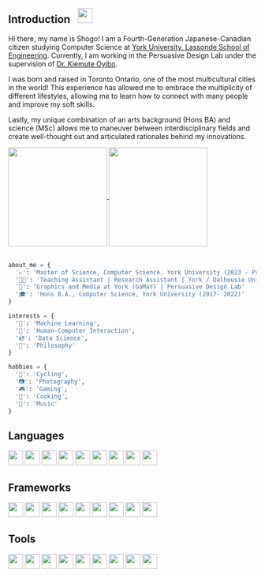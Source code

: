 ## Introduction &nbsp; <img src = "https://cdn.7tv.app/emote/64e0eb7758f8abcb32f8e760/4x.webp" with = "30px" height = "30px">

Hi there, my name is Shogo! I am a Fourth-Generation Japanese-Canadian citizen studying Computer Science at [York University, Lassonde School of Engineering](https://lassonde.yorku.ca/). Currently, I am working in the Persuasive Design Lab under the supervision of [Dr. Kiemute Oyibo](https://lassonde.yorku.ca/users/koyibo).  

I was born and raised in Toronto Ontario, one of the most multicultural cities in the world! This experience has allowed me to embrace the multiplicity of different lifestyles, allowing me to learn how to connect with many people and improve my soft skills.

Lastly, my unique combination of an arts background (Hons BA) and science (MSc) allows me to maneuver between interdisciplinary fields and create well-thought out and articulated rationales behind my innovations.  


<a href="https://github.com/stoyonaga/github-readme-stats">
  <img height=200 align="center" src="https://github-readme-stats.vercel.app/api?username=stoyonaga&theme=tokyonight" />
</a>
<a href="https://github.com/stoyonaga">
  <img height=200 align="center" src="https://github-readme-stats.vercel.app/api/top-langs?username=stoyonaga&layout=compact&langs_count=8&card_width=320&theme=tokyonight" />
</a>

<br>
<br>

```python
about_me = {
  '✏️': 'Master of Science, Computer Science, York University (2023 - Present)'
  '🧑‍💼': 'Teaching Assistant | Research Assistant | York / Dalhousie University (2023 - Present)'
  '🧪': 'Graphics and Media at York (GaMaY) | Persuasive Design Lab'
  '🎓': 'Hons B.A., Computer Science, York University (2017- 2022)'
}
```

```python
interests = {
  '🤖': 'Machine Learning',
  '🔬': 'Human-Computer Interaction',
  '💿': 'Data Science',
  '🗿': 'Philosophy'
}
```

```python
hobbies = {
  '🚵': 'Cycling',
  '📷': 'Photography',
  '🎮': 'Gaming',
  '🍜': 'Cooking',
  '🎸': 'Music'
}
```

## Languages 
<p>
  <code><img src = "https://cdn-icons-png.flaticon.com/128/5968/5968350.png" width = "30px" height = "30px"></code>
  <code><img src = "https://cdn-icons-png.flaticon.com/128/3291/3291669.png" width = "30px" height = "30px"></code>
  <code><img src = "https://upload.wikimedia.org/wikipedia/commons/7/7d/Antu_rstudio.svg" width = "30px" height = "30px"></code>
  <code><img src = "https://upload.wikimedia.org/wikipedia/commons/thumb/1/18/C_Programming_Language.svg/220px-C_Programming_Language.svg.png" width = "30px" height = "30px"></code>
  <code><img src = "https://upload.wikimedia.org/wikipedia/commons/4/4b/Bash_Logo_Colored.svg" width = "30px" height = "30px"></code>
  <code><img src = "https://upload.wikimedia.org/wikipedia/commons/3/38/HTML5_Badge.svg" width = "30px" height = "30px"></code>
  <code><img src = "https://upload.wikimedia.org/wikipedia/commons/6/62/CSS3_logo.svg" width = "30px" height = "30px"></code>
  <code><img src = "https://upload.wikimedia.org/wikipedia/commons/9/99/Unofficial_JavaScript_logo_2.svg" width = "30px" height = "30px"></code>
  <code><img src = "https://upload.wikimedia.org/wikipedia/commons/2/29/Postgresql_elephant.svg" width = "30px" height = "30px"></code>
</p>

## Frameworks
<p>
  <code><img src = "https://www.eweek.com/wp-content/uploads/2023/04/hugging_face-icon.png" width = "30px" height = "30px"></code>
  <code><img src = "https://upload.wikimedia.org/wikipedia/commons/1/10/PyTorch_logo_icon.svg" width = "30px" height = "30px"></code>
  <code><img src = "https://upload.wikimedia.org/wikipedia/commons/0/05/Scikit_learn_logo_small.svg" width = "30px" height = "30px"></code>
  <code><img src = "https://numpy.org/images/logo.svg" width = "30px" height = "30px"></code>
  <code><img src = "https://upload.wikimedia.org/wikipedia/commons/2/22/Pandas_mark.svg" width = "30px" height = "30px"></code>
  <code><img src = "https://streamlit.io/images/brand/streamlit-mark-color.png" width = "30px" height = "30px"></code>
  <code><img src = "https://avatars.githubusercontent.com/u/51063788?s=280&v=4" width = "30px" height = "30px"></code>
  <code><img src = "https://www.diglib.org/wp-content/uploads/sites/3/2015/04/Plotly-logo.png" width = "30px" height = "30px"></code>
  <code><img src = "https://playwright.dev/img/playwright-logo.svg" width = "30px" height = "30px"></code>
</p>

## Tools 

<p>
  <code><img src = "https://upload.wikimedia.org/wikipedia/commons/9/9e/UbuntuCoF.svg" width = "30px" height = "30px"></code>
  <code><img src = "https://upload.wikimedia.org/wikipedia/commons/3/3f/Git_icon.svg" width = "30px" height = "30px"></code>
  <code><img src = "https://upload.wikimedia.org/wikipedia/commons/e/e0/TeXmaker_New_Logo.svg" width = "30px" height = "30px"></code>
  <code><img src = "https://upload.wikimedia.org/wikipedia/commons/9/95/Android_Studio_Icon_3.6.svg" width = "30px" height = "30px"></code>
  <code><img src = "https://upload.wikimedia.org/wikipedia/commons/9/9f/Vimlogo.svg" width = "30px" height = "30px"></code>
  <code><img src = "https://bertrandkeller.info/assets/logo-gephi.png" width = "30px" height = "30px"></code>
  <code><img src = "https://upload.wikimedia.org/wikipedia/commons/3/33/Figma-logo.svg" width = "30px" height = "30px"></code>
  <code><img src = "https://upload.wikimedia.org/wikipedia/commons/9/9a/Visual_Studio_Code_1.35_icon.svg" width = "30px" height = "30px"></code>
  <code><img src = "https://resources.jetbrains.com/storage/products/company/brand/logos/jb_beam.png" width = "30px" height = "30px"></code>
</p>







